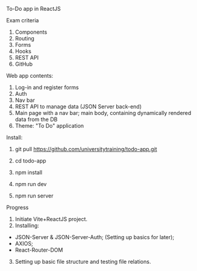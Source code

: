 To-Do app in ReactJS

Exam criteria

1. Components
2. Routing
3. Forms
4. Hooks
5. REST API
6. GitHub

Web app contents:

1. Log-in and register forms
2. Auth
3. Nav bar
4. REST API to manage data (JSON Server back-end)
5. Main page with a nav bar; main body, containing dynamically rendered data from the DB
6. Theme: "To Do" application

Install:

1. git pull https://github.com/universitytraining/todo-app.git

2. cd todo-app

3. npm install

4. npm run dev

5. npm run server


Progress
1. Initiate Vite+ReactJS project. 
2. Installing: 
- JSON-Server & JSON-Server-Auth; (Setting up basics for later); 
- AXIOS; 
- React-Router-DOM
3. Setting up basic file structure and testing file relations.